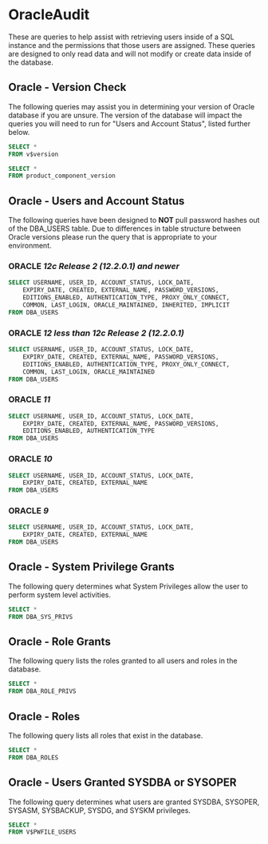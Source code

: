 # OracleAudit

These are queries to help assist with retrieving users inside of a SQL instance and the permissions that those users are assigned.  These queries are designed to only read data and will not modify or create data inside of the database.

## **Oracle - Version Check**
The following queries may assist you in determining your version of Oracle database if you are unsure. The version of the database will impact the queries you will need to run for "Users and Account Status", listed further below.

``` SQL
SELECT * 
FROM v$version
```

``` SQL
SELECT * 
FROM product_component_version
```

## **Oracle - Users and Account Status**

The following queries have been designed to **NOT** pull password hashes out of the DBA_USERS table.  Due to differences in table structure between Oracle versions please run the query that is appropriate to your environment.

### ORACLE ***12c Release 2 (12.2.0.1) and newer***

``` SQL
SELECT USERNAME, USER_ID, ACCOUNT_STATUS, LOCK_DATE,
    EXPIRY_DATE, CREATED, EXTERNAL_NAME, PASSWORD_VERSIONS,
    EDITIONS_ENABLED, AUTHENTICATION_TYPE, PROXY_ONLY_CONNECT,
    COMMON, LAST_LOGIN, ORACLE_MAINTAINED, INHERITED, IMPLICIT
FROM DBA_USERS
```

### ORACLE ***12 less than 12c Release 2 (12.2.0.1)***

``` SQL
SELECT USERNAME, USER_ID, ACCOUNT_STATUS, LOCK_DATE,
    EXPIRY_DATE, CREATED, EXTERNAL_NAME, PASSWORD_VERSIONS,
    EDITIONS_ENABLED, AUTHENTICATION_TYPE, PROXY_ONLY_CONNECT,
    COMMON, LAST_LOGIN, ORACLE_MAINTAINED
FROM DBA_USERS
```

### ORACLE ***11***

``` SQL
SELECT USERNAME, USER_ID, ACCOUNT_STATUS, LOCK_DATE,
    EXPIRY_DATE, CREATED, EXTERNAL_NAME, PASSWORD_VERSIONS,
    EDITIONS_ENABLED, AUTHENTICATION_TYPE
FROM DBA_USERS
```

### ORACLE ***10***

``` SQL
SELECT USERNAME, USER_ID, ACCOUNT_STATUS, LOCK_DATE,
    EXPIRY_DATE, CREATED, EXTERNAL_NAME
FROM DBA_USERS
```

### ORACLE ***9***

``` SQL
SELECT USERNAME, USER_ID, ACCOUNT_STATUS, LOCK_DATE,
    EXPIRY_DATE, CREATED, EXTERNAL_NAME
FROM DBA_USERS
```

## **Oracle - System Privilege Grants**

The following query determines what System Privileges allow the user to perform system level activities.

``` SQL
SELECT *
FROM DBA_SYS_PRIVS
```

## **Oracle - Role Grants**

The following query lists the roles granted to all users and roles in the database.

``` SQL
SELECT *
FROM DBA_ROLE_PRIVS
```

## **Oracle - Roles**

The following query lists all roles that exist in the database.

``` SQL
SELECT *
FROM DBA_ROLES
```

## **Oracle - Users Granted SYSDBA or SYSOPER**

The following query determines what users are granted SYSDBA, SYSOPER, SYSASM, SYSBACKUP, SYSDG, and SYSKM privileges.

``` SQL
SELECT *
FROM V$PWFILE_USERS
```
